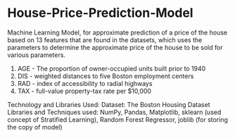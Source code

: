 # House-Price-Prediction-Model
Machine Learning Model, for approximate prediction of a price of the house based on 13 features that are found in the datasets, which uses the parameters to determine the approximate price of the house to be sold for various parameters.

1.	 AGE - The proportion of owner-occupied units built prior to 1940
2.	DIS - weighted distances to five Boston employment centers
3.	RAD - index of accessibility to radial highways
4.	TAX - full-value property-tax rate per $10,000

Technology and Libraries Used: 
Dataset: The Boston Housing Dataset
Libraries and Techniques used: NumPy, Pandas, Matplotlib, sklearn (used concept of Stratified Learning), Random Forest Regressor, joblib (for storing the copy of model) 

